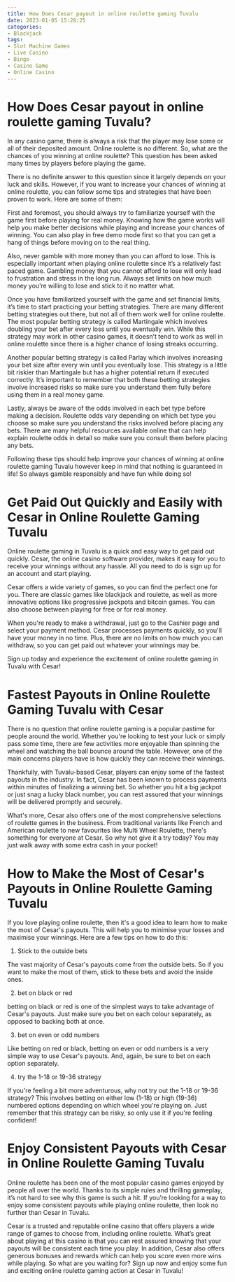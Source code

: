 ```yaml
---
title: How Does Cesar payout in online roulette gaming Tuvalu 
date: 2023-01-05 15:28:25
categories:
- Blackjack
tags:
- Slot Machine Games
- Live Casino
- Bingo
- Casino Game
- Online Casino
---
```



#  How Does Cesar payout in online roulette gaming Tuvalu? 

In any casino game, there is always a risk that the player may lose some or all of their deposited amount. Online roulette is no different. So, what are the chances of you winning at online roulette? This question has been asked many times by players before playing the game. 

There is no definite answer to this question since it largely depends on your luck and skills. However, if you want to increase your chances of winning at online roulette, you can follow some tips and strategies that have been proven to work. Here are some of them: 

First and foremost, you should always try to familiarize yourself with the game first before playing for real money. Knowing how the game works will help you make better decisions while playing and increase your chances of winning. You can also play in free demo mode first so that you can get a hang of things before moving on to the real thing. 

Also, never gamble with more money than you can afford to lose. This is especially important when playing online roulette since it’s a relatively fast paced game. Gambling money that you cannot afford to lose will only lead to frustration and stress in the long run. Always set limits on how much money you’re willing to lose and stick to it no matter what. 

Once you have familiarized yourself with the game and set financial limits, it’s time to start practicing your betting strategies. There are many different betting strategies out there, but not all of them work well for online roulette. The most popular betting strategy is called Martingale which involves doubling your bet after every loss until you eventually win. While this strategy may work in other casino games, it doesn’t tend to work as well in online roulette since there is a higher chance of losing streaks occurring. 

Another popular betting strategy is called Parlay which involves increasing your bet size after every win until you eventually lose. This strategy is a little bit riskier than Martingale but has a higher potential return if executed correctly. It’s important to remember that both these betting strategies involve increased risks so make sure you understand them fully before using them in a real money game. 

Lastly, always be aware of the odds involved in each bet type before making a decision. Roulette odds vary depending on which bet type you choose so make sure you understand the risks involved before placing any bets. There are many helpful resources available online that can help explain roulette odds in detail so make sure you consult them before placing any bets. 

Following these tips should help improve your chances of winning at online roulette gaming Tuvalu however keep in mind that nothing is guaranteed in life! So always gamble responsibly and have fun while doing so!

#  Get Paid Out Quickly and Easily with Cesar in Online Roulette Gaming Tuvalu 

Online roulette gaming in Tuvalu is a quick and easy way to get paid out quickly. Cesar, the online casino software provider, makes it easy for you to receive your winnings without any hassle. All you need to do is sign up for an account and start playing.

Cesar offers a wide variety of games, so you can find the perfect one for you. There are classic games like blackjack and roulette, as well as more innovative options like progressive jackpots and bitcoin games. You can also choose between playing for free or for real money.

When you're ready to make a withdrawal, just go to the Cashier page and select your payment method. Cesar processes payments quickly, so you'll have your money in no time. Plus, there are no limits on how much you can withdraw, so you can get paid out whatever your winnings may be.

Sign up today and experience the excitement of online roulette gaming in Tuvalu with Cesar!

#  Fastest Payouts in Online Roulette Gaming Tuvalu with Cesar 

There is no question that online roulette gaming is a popular pastime for people around the world. Whether you're looking to test your luck or simply pass some time, there are few activities more enjoyable than spinning the wheel and watching the ball bounce around the table. However, one of the main concerns players have is how quickly they can receive their winnings. 

Thankfully, with Tuvalu-based Cesar, players can enjoy some of the fastest payouts in the industry. In fact, Cesar has been known to process payments within minutes of finalizing a winning bet. So whether you hit a big jackpot or just snag a lucky black number, you can rest assured that your winnings will be delivered promptly and securely. 

What's more, Cesar also offers one of the most comprehensive selections of roulette games in the business. From traditional variants like French and American roulette to new favourites like Multi Wheel Roulette, there's something for everyone at Cesar. So why not give it a try today? You may just walk away with some extra cash in your pocket!

#  How to Make the Most of Cesar's Payouts in Online Roulette Gaming Tuvalu 

If you love playing online roulette, then it's a good idea to learn how to make the most of Cesar's payouts. This will help you to minimise your losses and maximise your winnings. Here are a few tips on how to do this:

1. Stick to the outside bets

The vast majority of Cesar's payouts come from the outside bets. So if you want to make the most of them, stick to these bets and avoid the inside ones.

2. bet on black or red

 betting on black or red is one of the simplest ways to take advantage of Cesar's payouts. Just make sure you bet on each colour separately, as opposed to backing both at once.

3. bet on even or odd numbers

Like betting on red or black, betting on even or odd numbers is a very simple way to use Cesar's payouts. And, again, be sure to bet on each option separately.

4. try the 1-18 or 19-36 strategy

If you're feeling a bit more adventurous, why not try out the 1-18 or 19-36 strategy? This involves betting on either low (1-18) or high (19-36) numbered options depending on which wheel you're playing on. Just remember that this strategy can be risky, so only use it if you're feeling confident!

#  Enjoy Consistent Payouts with Cesar in Online Roulette Gaming Tuvalu

Online roulette has been one of the most popular casino games enjoyed by people all over the world. Thanks to its simple rules and thrilling gameplay, it’s not hard to see why this game is such a hit. If you’re looking for a way to enjoy some consistent payouts while playing online roulette, then look no further than Cesar in Tuvalu.

Cesar is a trusted and reputable online casino that offers players a wide range of games to choose from, including online roulette. What’s great about playing at this casino is that you can rest assured knowing that your payouts will be consistent each time you play. In addition, Cesar also offers generous bonuses and rewards which can help you score even more wins while playing. So what are you waiting for? Sign up now and enjoy some fun and exciting online roulette gaming action at Cesar in Tuvalu!